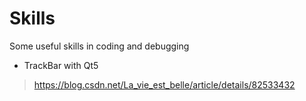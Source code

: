 # Skills
Some useful skills in coding and debugging
* TrackBar with Qt5
> https://blog.csdn.net/La_vie_est_belle/article/details/82533432

